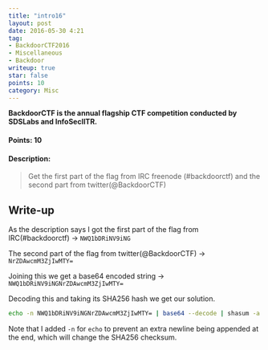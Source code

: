 ```yaml
---
title: "intro16"
layout: post
date: 2016-05-30 4:21
tag:
- BackdoorCTF2016
- Miscellaneous
- Backdoor
writeup: true
star: false
points: 10
category: Misc
---
```


**BackdoorCTF is the annual flagship CTF competition conducted by SDSLabs and InfoSecIITR.**

#### Points: 10

#### Description:

>Get the first part of the flag from IRC freenode (#backdoorctf) and the second part from twitter(@BackdoorCTF)

## Write-up

As the description says I got the first part of the flag from IRC(#backdoorctf) -> `NWQ1bDRiNV9iNG`

The second part of the flag from twitter(@BackdoorCTF) -> `NrZDAwcmM3ZjIwMTY=`

Joining this we get a base64 encoded string -> `NWQ1bDRiNV9iNGNrZDAwcmM3ZjIwMTY=`

Decoding this and taking its SHA256 hash we get our solution.

~~~bash
echo -n NWQ1bDRiNV9iNGNrZDAwcmM3ZjIwMTY= | base64 --decode | shasum -a 256
~~~~

Note that I added `-n` for `echo` to prevent an extra newline being appended at the end, which will change the SHA256 checksum.
